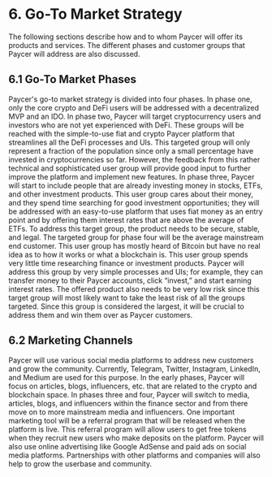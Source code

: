 # 6. Go-To Market Strategy

The following sections describe how and to whom Paycer will offer its products and services. The different phases and customer groups that Paycer will address are also discussed.

## **6.1 Go-To Market Phases**

Paycer's go-to market strategy is divided into four phases. In phase one, only the core crypto and DeFi users will be addressed with a decentralized MVP and an IDO. In phase two, Paycer will target cryptocurrency users and investors who are not yet experienced with DeFi. These groups will be reached with the simple-to-use fiat and crypto Paycer platform that streamlines all the DeFi processes and UIs. This targeted group will only represent a fraction of the population since only a small percentage have invested in cryptocurrencies so far. However, the feedback from this rather technical and sophisticated user group will provide good input to further improve the platform and implement new features. In phase three, Paycer will start to include people that are already investing money in stocks, ETFs, and other investment products. This user group cares about their money, and they spend time searching for good investment opportunities; they will be addressed with an easy-to-use platform that uses fiat money as an entry point and by offering them interest rates that are above the average of ETFs. To address this target group, the product needs to be secure, stable, and legal. The targeted group for phase four will be the average mainstream end customer. This user group has mostly heard of Bitcoin but have no real idea as to how it works or what a blockchain is. This user group spends very little time researching finance or investment products. Paycer will address this group by very simple processes and UIs; for example, they can transfer money to their Paycer accounts, click “invest,” and start earning interest rates. The offered product also needs to be very low risk since this target group will most likely want to take the least risk of all the groups targeted. Since this group is considered the largest, it will be crucial to address them and win them over as Paycer customers.

## **6.2 Marketing Channels**

Paycer will use various social media platforms to address new customers and grow the community. Currently, Telegram, Twitter, Instagram, LinkedIn, and Medium are used for this purpose. In the early phases, Paycer will focus on articles, blogs, influencers, etc. that are related to the crypto and blockchain space. In phases three and four, Paycer will switch to media, articles, blogs, and influencers within the finance sector and from there move on to more mainstream media and influencers. One important marketing tool will be a referral program that will be released when the platform is live. This referral program will allow users to get free tokens when they recruit new users who make deposits on the platform. Paycer will also use online advertising like Google AdSense and paid ads on social media platforms. Partnerships with other platforms and companies will also help to grow the userbase and community.
